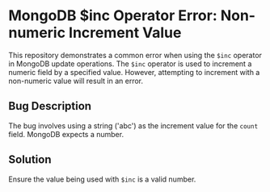# MongoDB $inc Operator Error: Non-numeric Increment Value

This repository demonstrates a common error when using the `$inc` operator in MongoDB update operations.  The `$inc` operator is used to increment a numeric field by a specified value.  However, attempting to increment with a non-numeric value will result in an error.

## Bug Description
The bug involves using a string ('abc') as the increment value for the `count` field.  MongoDB expects a number.

## Solution
Ensure the value being used with `$inc` is a valid number.